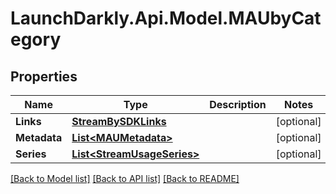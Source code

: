 # LaunchDarkly.Api.Model.MAUbyCategory
## Properties

Name | Type | Description | Notes
------------ | ------------- | ------------- | -------------
**Links** | [**StreamBySDKLinks**](StreamBySDKLinks.md) |  | [optional] 
**Metadata** | [**List&lt;MAUMetadata&gt;**](MAUMetadata.md) |  | [optional] 
**Series** | [**List&lt;StreamUsageSeries&gt;**](StreamUsageSeries.md) |  | [optional] 

[[Back to Model list]](../README.md#documentation-for-models) [[Back to API list]](../README.md#documentation-for-api-endpoints) [[Back to README]](../README.md)

